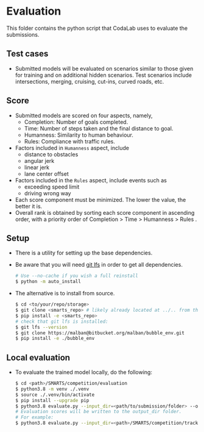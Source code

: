 # Evaluation
This folder contains the python script that CodaLab uses to evaluate the submissions.

## Test cases
+ Submitted models will be evaluated on scenarios similar to those given for training and on additional hidden scenarios. Test scenarios include intersections, merging, cruising, cut-ins, curved roads, etc.

## Score
+ Submitted models are scored on four aspects, namely,
    + Completion: Number of goals completed.
    + Time: Number of steps taken and the final distance to goal.
    + Humanness: Similarity to human behaviour.
    + Rules: Compliance with traffic rules.
+ Factors included in `Humanness` aspect, include 
    + distance to obstacles
    + angular jerk
    + linear jerk
    + lane center offset
+ Factors included in the `Rules` aspect, include events such as 
    + exceeding speed limit
    + driving wrong way
+ Each score component must be minimized. The lower the value, the better it is.
+ Overall rank is obtained by sorting each score component in ascending order, with a priority order of Completion > Time > Humanness > Rules .

## Setup
+ There is a utility for setting up the base dependencies.
+ Be aware that you will need [git lfs](git-lfs.github.com) in order to get all dependencies.

    ```bash
    # Use --no-cache if you wish a full reinstall
    $ python -m auto_install
    ```
+ The alternative is to install from source.

    ```bash
    $ cd <to/your/repo/storage>
    $ git clone <smarts_repo> # likely already located at ../.. from this file
    $ pip install -e <smarts_repo>
    # check that git lfs is installed:
    $ git lfs --version
    $ git clone https://malban@bitbucket.org/malban/bubble_env.git
    $ pip install -e ./bubble_env
    ```

## Local evaluation
+ To evaluate the trained model locally, do the following:
    ```bash
    $ cd <path>/SMARTS/competition/evaluation
    $ python3.8 -m venv ./.venv
    $ source ./.venv/bin/activate
    $ pip install --upgrade pip
    $ python3.8 evaluate.py --input_dir=<path/to/submission/folder> --output_dir=<path/to/output/folder> --local
    # Evaluation scores will be written to the output_dir folder.
    # For example:
    $ python3.8 evaluate.py --input_dir=<path>/SMARTS/competition/track1/submission --output_dir=../output --local
    ```